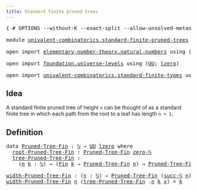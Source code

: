 ```yaml
---
title: Standard finite pruned trees
---
```


<pre class="Agda"><a id="54" class="Symbol">{-#</a> <a id="58" class="Keyword">OPTIONS</a> <a id="66" class="Pragma">--without-K</a> <a id="78" class="Pragma">--exact-split</a> <a id="92" class="Pragma">--allow-unsolved-metas</a> <a id="115" class="Symbol">#-}</a>

<a id="120" class="Keyword">module</a> <a id="127" href="univalent-combinatorics.standard-finite-pruned-trees.html" class="Module">univalent-combinatorics.standard-finite-pruned-trees</a> <a id="180" class="Keyword">where</a>

<a id="187" class="Keyword">open</a> <a id="192" class="Keyword">import</a> <a id="199" href="elementary-number-theory.natural-numbers.html" class="Module">elementary-number-theory.natural-numbers</a> <a id="240" class="Keyword">using</a> <a id="246" class="Symbol">(</a><a id="247" href="elementary-number-theory.natural-numbers.html#1530" class="Datatype">ℕ</a><a id="248" class="Symbol">;</a> <a id="250" href="elementary-number-theory.natural-numbers.html#1551" class="InductiveConstructor">zero-ℕ</a><a id="256" class="Symbol">;</a> <a id="258" href="elementary-number-theory.natural-numbers.html#1564" class="InductiveConstructor">succ-ℕ</a><a id="264" class="Symbol">)</a>

<a id="267" class="Keyword">open</a> <a id="272" class="Keyword">import</a> <a id="279" href="foundation.universe-levels.html" class="Module">foundation.universe-levels</a> <a id="306" class="Keyword">using</a> <a id="312" class="Symbol">(</a><a id="313" href="foundation-core.universe-levels.html#235" class="Primitive">UU</a><a id="315" class="Symbol">;</a> <a id="317" href="Agda.Primitive.html#764" class="Primitive">lzero</a><a id="322" class="Symbol">)</a>

<a id="325" class="Keyword">open</a> <a id="330" class="Keyword">import</a> <a id="337" href="univalent-combinatorics.standard-finite-types.html" class="Module">univalent-combinatorics.standard-finite-types</a> <a id="383" class="Keyword">using</a> <a id="389" class="Symbol">(</a><a id="390" href="univalent-combinatorics.standard-finite-types.html#2396" class="Function">Fin</a><a id="393" class="Symbol">)</a>
</pre>
## Idea

A standard finite pruned tree of height `n` can be thought of as a standard finite tree in which each path from the root to a leaf has length `n + 1`.

## Definition

<pre class="Agda"><a id="584" class="Keyword">data</a> <a id="Pruned-Tree-Fin"></a><a id="589" href="univalent-combinatorics.standard-finite-pruned-trees.html#589" class="Datatype">Pruned-Tree-Fin</a> <a id="605" class="Symbol">:</a> <a id="607" href="elementary-number-theory.natural-numbers.html#1530" class="Datatype">ℕ</a> <a id="609" class="Symbol">→</a> <a id="611" href="foundation-core.universe-levels.html#235" class="Primitive">UU</a> <a id="614" href="Agda.Primitive.html#764" class="Primitive">lzero</a> <a id="620" class="Keyword">where</a>
  <a id="Pruned-Tree-Fin.root-Pruned-Tree-Fin"></a><a id="628" href="univalent-combinatorics.standard-finite-pruned-trees.html#628" class="InductiveConstructor">root-Pruned-Tree-Fin</a> <a id="649" class="Symbol">:</a> <a id="651" href="univalent-combinatorics.standard-finite-pruned-trees.html#589" class="Datatype">Pruned-Tree-Fin</a> <a id="667" href="elementary-number-theory.natural-numbers.html#1551" class="InductiveConstructor">zero-ℕ</a>
  <a id="Pruned-Tree-Fin.tree-Pruned-Tree-Fin"></a><a id="676" href="univalent-combinatorics.standard-finite-pruned-trees.html#676" class="InductiveConstructor">tree-Pruned-Tree-Fin</a> <a id="697" class="Symbol">:</a>
    <a id="703" class="Symbol">(</a><a id="704" href="univalent-combinatorics.standard-finite-pruned-trees.html#704" class="Bound">n</a> <a id="706" href="univalent-combinatorics.standard-finite-pruned-trees.html#706" class="Bound">k</a> <a id="708" class="Symbol">:</a> <a id="710" href="elementary-number-theory.natural-numbers.html#1530" class="Datatype">ℕ</a><a id="711" class="Symbol">)</a> <a id="713" class="Symbol">→</a> <a id="715" class="Symbol">(</a><a id="716" href="univalent-combinatorics.standard-finite-types.html#2396" class="Function">Fin</a> <a id="720" href="univalent-combinatorics.standard-finite-pruned-trees.html#706" class="Bound">k</a> <a id="722" class="Symbol">→</a> <a id="724" href="univalent-combinatorics.standard-finite-pruned-trees.html#589" class="Datatype">Pruned-Tree-Fin</a> <a id="740" href="univalent-combinatorics.standard-finite-pruned-trees.html#704" class="Bound">n</a><a id="741" class="Symbol">)</a> <a id="743" class="Symbol">→</a> <a id="745" href="univalent-combinatorics.standard-finite-pruned-trees.html#589" class="Datatype">Pruned-Tree-Fin</a> <a id="761" class="Symbol">(</a><a id="762" href="elementary-number-theory.natural-numbers.html#1564" class="InductiveConstructor">succ-ℕ</a> <a id="769" href="univalent-combinatorics.standard-finite-pruned-trees.html#704" class="Bound">n</a><a id="770" class="Symbol">)</a>

<a id="width-Pruned-Tree-Fin"></a><a id="773" href="univalent-combinatorics.standard-finite-pruned-trees.html#773" class="Function">width-Pruned-Tree-Fin</a> <a id="795" class="Symbol">:</a> <a id="797" class="Symbol">(</a><a id="798" href="univalent-combinatorics.standard-finite-pruned-trees.html#798" class="Bound">n</a> <a id="800" class="Symbol">:</a> <a id="802" href="elementary-number-theory.natural-numbers.html#1530" class="Datatype">ℕ</a><a id="803" class="Symbol">)</a> <a id="805" class="Symbol">→</a> <a id="807" href="univalent-combinatorics.standard-finite-pruned-trees.html#589" class="Datatype">Pruned-Tree-Fin</a> <a id="823" class="Symbol">(</a><a id="824" href="elementary-number-theory.natural-numbers.html#1564" class="InductiveConstructor">succ-ℕ</a> <a id="831" href="univalent-combinatorics.standard-finite-pruned-trees.html#798" class="Bound">n</a><a id="832" class="Symbol">)</a> <a id="834" class="Symbol">→</a> <a id="836" href="elementary-number-theory.natural-numbers.html#1530" class="Datatype">ℕ</a>
<a id="838" href="univalent-combinatorics.standard-finite-pruned-trees.html#773" class="Function">width-Pruned-Tree-Fin</a> <a id="860" href="univalent-combinatorics.standard-finite-pruned-trees.html#860" class="Bound">n</a> <a id="862" class="Symbol">(</a><a id="863" href="univalent-combinatorics.standard-finite-pruned-trees.html#676" class="InductiveConstructor">tree-Pruned-Tree-Fin</a> <a id="884" class="DottedPattern Symbol">.</a><a id="885" href="univalent-combinatorics.standard-finite-pruned-trees.html#860" class="DottedPattern Bound">n</a> <a id="887" href="univalent-combinatorics.standard-finite-pruned-trees.html#887" class="Bound">k</a> <a id="889" href="univalent-combinatorics.standard-finite-pruned-trees.html#889" class="Bound">x</a><a id="890" class="Symbol">)</a> <a id="892" class="Symbol">=</a> <a id="894" href="univalent-combinatorics.standard-finite-pruned-trees.html#887" class="Bound">k</a>
</pre>